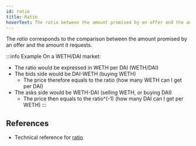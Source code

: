```yaml
---
id: ratio
title: Ratio
hoverText: The ratio between the amount promised by an offer and the amount it requests.
---
```


The _ratio_ corresponds to the comparison between the amount promised by an offer and the amount it requests.

:::info Example
On a WETH/DAI market:
* The ratio would be expressed in WETH per DAI (WETH/DAI)
* The bids side would be DAI-WETH (buying WETH)
    * The price therefore equals to the ratio (how many WETH can I get per DAI)
* The asks side would be WETH-DAI (selling WETH, or buying DAI)
    * The price then equals to the ratio^(-1) (how many DAI can I get per WETH)
:::

## References
* Technical reference for [ratio](../contracts/technical-references/tick-ratio.md)